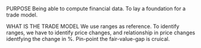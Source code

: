 PURPOSE
Being able to compute financial data.
To lay a foundation for a trade model.

WHAT IS THE TRADE MODEL
We use ranges as reference.
To identify ranges, we have to identify price changes,
and relationship in price changes identfying the change in %.
Pin-point the fair-value-gap is cruical.
